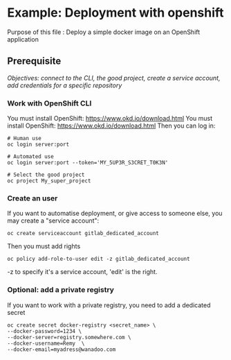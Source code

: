 # Example: Deployment with openshift
Purpose of this file : Deploy a simple docker image on an OpenShift application

## Prerequisite
*Objectives: connect to the CLI, the good project, create a service account, add credentials
 for a specific repository*
### Work with OpenShift CLI
You must install OpenShift: https://www.okd.io/download.html
You must install OpenShift: https://www.okd.io/download.html
Then you can log in:
```
# Human use
oc login server:port

# Automated use
oc login server:port --token='MY_5UP3R_S3CRET_T0K3N'

# Select the good project
oc project My_super_project
```

### Create an user
If you want to automatise deployment, or give access to someone else, you may create a "service account":
```
oc create serviceaccount gitlab_dedicated_account
```
Then you must add rights
```
oc policy add-role-to-user edit -z gitlab_dedicated_account
```
-z to specify it's a service account, 'edit' is the right.

### Optional: add a private registry
If you want to work with a private registry, you need to add a dedicated secret
```
oc create secret docker-registry <secret_name> \
--docker-password=1234 \
--docker-server=registry.somewhere.com \
--docker-username=Remy  \
--docker-email=myadress@wanadoo.com
```